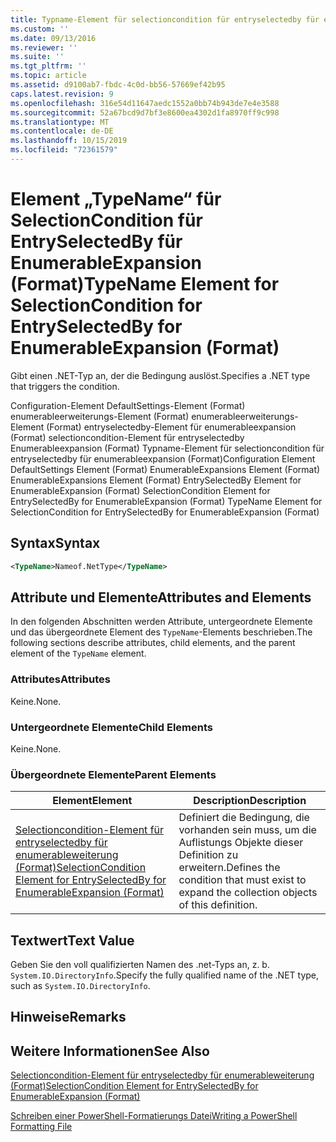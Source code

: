 ```yaml
---
title: Typname-Element für selectioncondition für entryselectedby für enumerableweiterung (Format) | Microsoft-Dokumentation
ms.custom: ''
ms.date: 09/13/2016
ms.reviewer: ''
ms.suite: ''
ms.tgt_pltfrm: ''
ms.topic: article
ms.assetid: d9100ab7-fbdc-4c0d-bb56-57669ef42b95
caps.latest.revision: 9
ms.openlocfilehash: 316e54d11647aedc1552a0bb74b943de7e4e3588
ms.sourcegitcommit: 52a67bcd9d7bf3e8600ea4302d1fa8970ff9c998
ms.translationtype: MT
ms.contentlocale: de-DE
ms.lasthandoff: 10/15/2019
ms.locfileid: "72361579"
---
```

# <a name="typename-element-for-selectioncondition-for-entryselectedby-for-enumerableexpansion-format"></a><span data-ttu-id="023c7-102">Element „TypeName“ für SelectionCondition für EntrySelectedBy für EnumerableExpansion (Format)</span><span class="sxs-lookup"><span data-stu-id="023c7-102">TypeName Element for SelectionCondition for EntrySelectedBy for EnumerableExpansion (Format)</span></span>

<span data-ttu-id="023c7-103">Gibt einen .NET-Typ an, der die Bedingung auslöst.</span><span class="sxs-lookup"><span data-stu-id="023c7-103">Specifies a .NET type that triggers the condition.</span></span>

<span data-ttu-id="023c7-104">Configuration-Element DefaultSettings-Element (Format) enumerableerweiterungs-Element (Format) enumerableerweiterungs-Element (Format) entryselectedby-Element für enumerableexpansion (Format) selectioncondition-Element für entryselectedby Enumerableexpansion (Format) Typname-Element für selectioncondition für entryselectedby für enumerableexpansion (Format)</span><span class="sxs-lookup"><span data-stu-id="023c7-104">Configuration Element DefaultSettings Element (Format) EnumerableExpansions Element (Format) EnumerableExpansions Element (Format) EntrySelectedBy Element for EnumerableExpansion (Format) SelectionCondition Element for EntrySelectedBy for EnumerableExpansion (Format) TypeName Element for SelectionCondition for EntrySelectedBy for EnumerableExpansion (Format)</span></span>

## <a name="syntax"></a><span data-ttu-id="023c7-105">Syntax</span><span class="sxs-lookup"><span data-stu-id="023c7-105">Syntax</span></span>

```xml
<TypeName>Nameof.NetType</TypeName>
```

## <a name="attributes-and-elements"></a><span data-ttu-id="023c7-106">Attribute und Elemente</span><span class="sxs-lookup"><span data-stu-id="023c7-106">Attributes and Elements</span></span>

<span data-ttu-id="023c7-107">In den folgenden Abschnitten werden Attribute, untergeordnete Elemente und das übergeordnete Element des `TypeName`-Elements beschrieben.</span><span class="sxs-lookup"><span data-stu-id="023c7-107">The following sections describe attributes, child elements, and the parent element of the `TypeName` element.</span></span>

### <a name="attributes"></a><span data-ttu-id="023c7-108">Attributes</span><span class="sxs-lookup"><span data-stu-id="023c7-108">Attributes</span></span>

<span data-ttu-id="023c7-109">Keine.</span><span class="sxs-lookup"><span data-stu-id="023c7-109">None.</span></span>

### <a name="child-elements"></a><span data-ttu-id="023c7-110">Untergeordnete Elemente</span><span class="sxs-lookup"><span data-stu-id="023c7-110">Child Elements</span></span>

<span data-ttu-id="023c7-111">Keine.</span><span class="sxs-lookup"><span data-stu-id="023c7-111">None.</span></span>

### <a name="parent-elements"></a><span data-ttu-id="023c7-112">Übergeordnete Elemente</span><span class="sxs-lookup"><span data-stu-id="023c7-112">Parent Elements</span></span>

|<span data-ttu-id="023c7-113">Element</span><span class="sxs-lookup"><span data-stu-id="023c7-113">Element</span></span>|<span data-ttu-id="023c7-114">Description</span><span class="sxs-lookup"><span data-stu-id="023c7-114">Description</span></span>|
|-------------|-----------------|
|[<span data-ttu-id="023c7-115">Selectioncondition-Element für entryselectedby für enumerableweiterung (Format)</span><span class="sxs-lookup"><span data-stu-id="023c7-115">SelectionCondition Element for EntrySelectedBy for EnumerableExpansion (Format)</span></span>](./selectioncondition-element-for-entryselectedby-for-enumerableexpansion-format.md)|<span data-ttu-id="023c7-116">Definiert die Bedingung, die vorhanden sein muss, um die Auflistungs Objekte dieser Definition zu erweitern.</span><span class="sxs-lookup"><span data-stu-id="023c7-116">Defines the condition that must exist to expand the collection objects of this definition.</span></span>|

## <a name="text-value"></a><span data-ttu-id="023c7-117">Textwert</span><span class="sxs-lookup"><span data-stu-id="023c7-117">Text Value</span></span>

<span data-ttu-id="023c7-118">Geben Sie den voll qualifizierten Namen des .net-Typs an, z. b. `System.IO.DirectoryInfo`.</span><span class="sxs-lookup"><span data-stu-id="023c7-118">Specify the fully qualified name of the .NET type, such as `System.IO.DirectoryInfo`.</span></span>

## <a name="remarks"></a><span data-ttu-id="023c7-119">Hinweise</span><span class="sxs-lookup"><span data-stu-id="023c7-119">Remarks</span></span>

## <a name="see-also"></a><span data-ttu-id="023c7-120">Weitere Informationen</span><span class="sxs-lookup"><span data-stu-id="023c7-120">See Also</span></span>

[<span data-ttu-id="023c7-121">Selectioncondition-Element für entryselectedby für enumerableweiterung (Format)</span><span class="sxs-lookup"><span data-stu-id="023c7-121">SelectionCondition Element for EntrySelectedBy for EnumerableExpansion (Format)</span></span>](./selectioncondition-element-for-entryselectedby-for-enumerableexpansion-format.md)

[<span data-ttu-id="023c7-122">Schreiben einer PowerShell-Formatierungs Datei</span><span class="sxs-lookup"><span data-stu-id="023c7-122">Writing a PowerShell Formatting File</span></span>](./writing-a-powershell-formatting-file.md)

